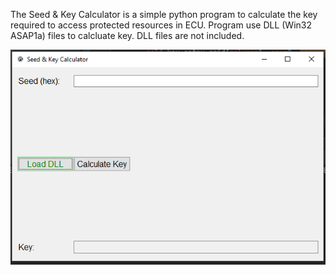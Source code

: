 
The Seed & Key Calculator is a simple python program to calculate the key required to access protected resources in ECU. Program use DLL (Win32 ASAP1a) files to calcluate key. DLL files are not included. 



![img.png](img.png)

